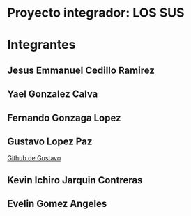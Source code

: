 # Proyecto integrador: LOS SUS

# Integrantes

## Jesus Emmanuel Cedillo Ramirez

## Yael Gonzalez Calva

## Fernando Gonzaga Lopez

## Gustavo Lopez Paz

[Github de Gustavo](https://github.com/Gustavo1Lopez2Paz)

## Kevin Ichiro Jarquin Contreras

## Evelin Gomez Angeles
